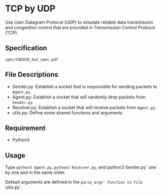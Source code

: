 # TCP by UDP
Use User Datagram Protocol (UDP) to simulate reliable data transmission and
congestion control that are provided in Transmission Control Protocol (TCP).

## Specification
`spec/CN2018_hw2_spec.pdf`

## File Descriptions
- Sender.py: Establish a socket that is responsible for sending packets to `Agent.py`.
- Agent.py: Establish a socket that will randomly drop packets from `Sender.py`.
- Receiver.py: Establish a socket that will receive packets from `Agent.py`.
- utils.py: Define some shared functions and arguments.

## Requirement
- Python3

## Usage
Type `python3 Agent.py`, `python3 Receiver.py`, and python3 Sender.py` one by
one and in the same order.

Default arguments are defined in the `parse_args' function in file `utils.py`.
